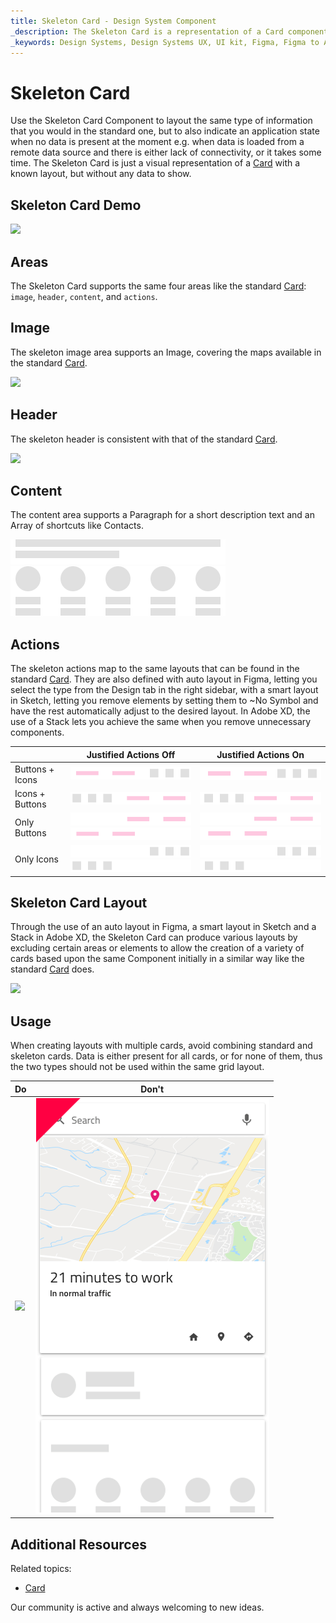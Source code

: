 ```yaml
---
title: Skeleton Card - Design System Component
_description: The Skeleton Card is a representation of a Card component that is shown while data is being loaded in the background to provide content for a collection of cards.
_keywords: Design Systems, Design Systems UX, UI kit, Figma, Figma to Angular, Export code from Figma, Figma to HTML, Figma UI kits, Sketch, Ignite UI for Angular, Sketch to Angular, Angular, Angular Design System, Export code from Sketch, Design Kits for Angular, Sketch HTML, Sketch to HTML, Sketch UI kits, Adobe XD, Adobe XD to Angular, Export code from Adobe XD, Adobe XD to HTML, Adobe XD UI kits
---
```


# Skeleton Card

Use the Skeleton Card Component to layout the same type of information that you would in the standard one, but to also indicate an application state when no data is present at the moment e.g. when data is loaded from a remote data source and there is either lack of connectivity, or it takes some time. The Skeleton Card is just a visual representation of a [Card](card.md) with a known layout, but without any data to show.

## Skeleton Card Demo

<img class="responsive-img" src="../images/card_skeleton_demo.png" srcset="../images/card_skeleton_demo@2x.png 2x" />

## Areas

The Skeleton Card supports the same four areas like the standard [Card](card.md): `image`, `header`, `content`, and `actions`. 

## Image

The skeleton image area supports an Image, covering the maps available in the standard [Card](card.md).

<img class="responsive-img" src="../images/card_skeleton_media.png" srcset="../images/card_skeleton_media@2x.png 2x" />

## Header

The skeleton header is consistent with that of the standard [Card](card.md).

<img class="responsive-img" src="../images/card_skeleton_header.png" srcset="../images/card_skeleton_header@2x.png 2x" />

## Content

The content area supports a Paragraph for a short description text and an Array of shortcuts like Contacts.

<img class="responsive-img" src="../images/card_skeleton_content_paragraph.png" srcset="../images/card_skeleton_content_paragraph@2x.png 2x" />
<img class="responsive-img" src="../images/card_skeleton_content_array.png" srcset="../images/card_skeleton_content_array@2x.png 2x" />

## Actions

The skeleton actions map to the same layouts that can be found in the standard [Card](card.md). They are also defined with auto layout in Figma, letting you select the type from the Design tab in the right sidebar, with a smart layout in Sketch, letting you remove elements by setting them to ~No Symbol and have the rest automatically adjust to the desired layout. In Adobe XD, the use of a Stack lets you achieve the same when you remove unnecessary components.

|                   |  Justified Actions **Off**                                            |  Justified Actions **On**                                             |
| ----------------- | --------------------------------------------------------------------- | --------------------------------------------------------------------- |
| Buttons + Icons   | <img class="responsive-img" src="../images/card_skeleton_actions_buttons_icons.png" srcset="../images/card_skeleton_actions_buttons_icons@2x.png 2x" /> | <img class="responsive-img" src="../images/card_skeleton_actions_just_buttons_icons.png" srcset="../images/card_skeleton_actions_just_buttons_icons@2x.png 2x" /> |
| Icons + Buttons   | <img class="responsive-img" src="../images/card_skeleton_actions_icons_buttons.png" srcset="../images/card_skeleton_actions_icons_buttons@2x.png 2x" /> | <img class="responsive-img" src="../images/card_skeleton_actions_just_icons_buttons.png" srcset="../images/card_skeleton_actions_just_icons_buttons@2x.png 2x" /> |
| Only Buttons      | <img class="responsive-img" src="../images/card_skeleton_actions_buttons_right.png" srcset="../images/card_skeleton_actions_buttons_right@2x.png 2x" /> <div class="divider--half"></div> <img class="responsive-img" src="../images/card_skeleton_actions_buttons_left.png" srcset="../images/card_skeleton_actions_buttons_left@2x.png 2x" /> | <img class="responsive-img" src="../images/card_skeleton_actions_just_buttons_right.png" srcset="../images/card_skeleton_actions_just_buttons_right@2x.png 2x" /> <div class="divider--half"></div> <img class="responsive-img" src="../images/card_skeleton_actions_just_buttons_left.png" srcset="../images/card_skeleton_actions_just_buttons_left@2x.png 2x" /> |
| Only Icons        | <img class="responsive-img" src="../images/card_skeleton_actions_icons_right.png" srcset="../images/card_skeleton_actions_icons_right@2x.png 2x" /> <div class="divider--half"></div> <img class="responsive-img" src="../images/card_skeleton_actions_icons_left.png" srcset="../images/card_skeleton_actions_icons_left@2x.png 2x" /> | <img class="responsive-img" src="../images/card_skeleton_actions_just_icons_right.png" srcset="../images/card_skeleton_actions_just_icons_right@2x.png 2x" /> <div class="divider--half"></div> <img class="responsive-img" src="../images/card_skeleton_actions_just_icons_left.png" srcset="../images/card_skeleton_actions_just_icons_left@2x.png 2x" /> |

## Skeleton Card Layout

Through the use of an auto layout in Figma, a smart layout in Sketch and a Stack in Adobe XD, the Skeleton Card can produce various layouts by excluding certain areas or elements to allow the creation of a variety of cards based upon the same Component initially in a similar way like the standard [Card](card.md) does.

<img class="responsive-img" src="../images/card_skeleton_demo.png" srcset="../images/card_skeleton_demo@2x.png 2x" />

## Usage

When creating layouts with multiple cards, avoid combining standard and skeleton cards. Data is either present for all cards, or for none of them, thus the two types should not be used within the same grid layout.

| Do                                                                         | Don't                                                                          |
| -------------------------------------------------------------------------- | ------------------------------------------------------------------------------ |
| <img class="responsive-img" src="../images/card_skeleton_do.png" srcset="../images/card_skeleton_do@2x.png 2x" /> | <img class="responsive-img" src="../images/card_skeleton_dont.png" srcset="../images/card_skeleton_dont@2x.png 2x" /> |

## Additional Resources

Related topics:

- [Card](card.md)
  <div class="divider--half"></div>

Our community is active and always welcoming to new ideas.
